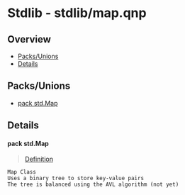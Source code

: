 
# Stdlib - stdlib/map.qnp

## Overview
 - [Packs/Unions](#packs-unions)
 - [Details](#details)


## Packs/Unions
 - [pack std.Map](#ref_10b8aa481e1fa324b1c3810e59e4e14a)

## Details
#### <a id="ref_10b8aa481e1fa324b1c3810e59e4e14a"/>pack std.Map
> [Definition](/stdlib/map.qnp?plain=1#L11)
```qinp
Map Class
Uses a binary tree to store key-value pairs
The tree is balanced using the AVL algorithm (not yet)
```

